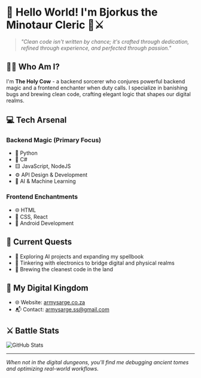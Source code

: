 # 👋 Hello World! I'm Bjorkus the Minotaur Cleric 🐂⚔️

> *"Clean code isn't written by chance; it's crafted through dedication, refined through experience, and perfected through passion."*

## 🧙‍♂️ Who Am I?

I'm **The Holy Cow** - a backend sorcerer who conjures powerful backend magic and a frontend enchanter when duty calls. I specialize in banishing bugs and brewing clean code, crafting elegant logic that shapes our digital realms.

## 💻 Tech Arsenal

### Backend Magic (Primary Focus)
- 🐍 Python
- 🔷 C#
- 🟨 JavaScript, NodeJS
- ⚙️ API Design & Development
- 🤖 AI & Machine Learning

### Frontend Enchantments
- 🌐 HTML
- 🎨 CSS, React
- 📱 Android Development

## 🔮 Current Quests

- 🤖 Exploring AI projects and expanding my spellbook
- 🔌 Tinkering with electronics to bridge digital and physical realms
- 🧪 Brewing the cleanest code in the land

## 🏰 My Digital Kingdom

- 🌐 Website: [armysarge.co.za](https://armysarge.co.za)
- 📬 Contact: [armysarge.ss@gmail.com](mailto:armysarge.ss@gmail.com)

## ⚔️ Battle Stats

![GitHub Stats](https://github-readme-stats.vercel.app/api?username=armysarge&show_icons=true&theme=dark)

---

*When not in the digital dungeons, you'll find me debugging ancient tomes and optimizing real-world workflows.*
